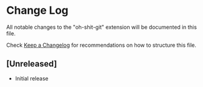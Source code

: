 # Change Log

All notable changes to the "oh-shit-git" extension will be documented in this file.

Check [Keep a Changelog](http://keepachangelog.com/) for recommendations on how to structure this file.

## [Unreleased]

- Initial release